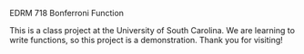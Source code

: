 EDRM 718 Bonferroni Function

This is a class project at the University of South Carolina. We are learning to write
functions, so this project is a demonstration. Thank you for visiting!